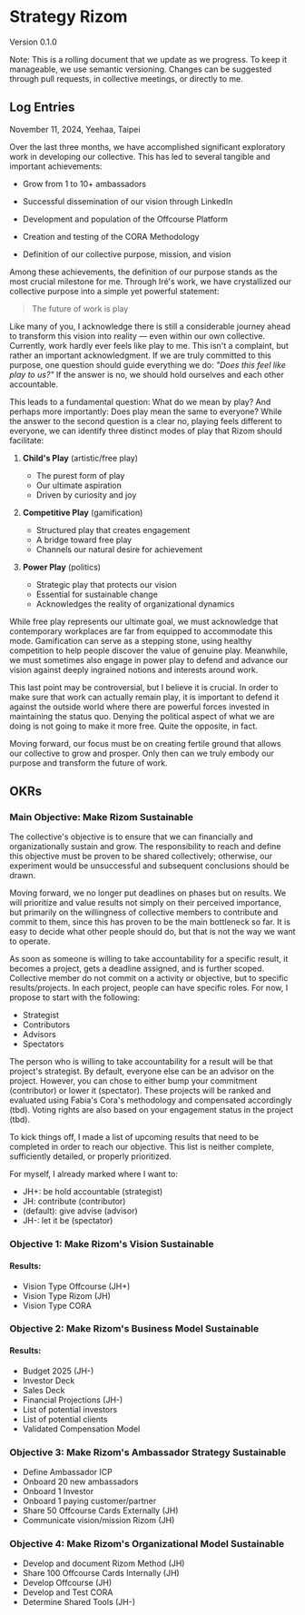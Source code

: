 # Strategy Rizom

Version 0.1.0

Note: This is a rolling document that we update as we progress. To keep it manageable, we use semantic versioning. Changes can be suggested through pull requests, in collective meetings, or directly to me.


## Log Entries

November 11, 2024, Yeehaa, Taipei

Over the last three months, we have accomplished significant exploratory work in developing our collective. This has led to several tangible and important achievements:

- Grow from 1 to 10+ ambassadors

- Successful dissemination of our vision through LinkedIn

- Development and population of the Offcourse Platform

- Creation and testing of the CORA Methodology

- Definition of our collective purpose, mission, and vision

Among these achievements, the definition of our purpose stands as the most crucial milestone for me. Through Iré's work, we have crystallized our collective purpose into a simple yet powerful statement:

> The future of work is play

Like many of you, I acknowledge there is still a considerable journey ahead to transform this vision into reality — even within our own collective. Currently, work hardly ever feels like play to me. This isn't a complaint, but rather an important acknowledgment. If we are truly committed to this purpose, one question should guide everything we do: *"Does this feel like play to us?"* If the answer is no, we should hold ourselves and each other accountable.

This leads to a fundamental question: What do we mean by play? And perhaps more importantly: Does play mean the same to everyone? While the answer to the second question is a clear no, playing feels different to everyone, we can identify three distinct modes of play that Rizom should facilitate:

1. **Child's Play** (artistic/free play)
   - The purest form of play
   - Our ultimate aspiration
   - Driven by curiosity and joy

2. **Competitive Play** (gamification)
   - Structured play that creates engagement
   - A bridge toward free play
   - Channels our natural desire for achievement

3. **Power Play** (politics)
   - Strategic play that protects our vision
   - Essential for sustainable change
   - Acknowledges the reality of organizational dynamics

While free play represents our ultimate goal, we must acknowledge that contemporary workplaces are far from equipped to accommodate this mode. Gamification can serve as a stepping stone, using healthy competition to help people discover the value of genuine play. Meanwhile, we must sometimes also engage in power play to defend and advance our vision against deeply ingrained notions and interests around work.

This last point may be controversial, but I believe it is crucial. In order to make sure that work can actually remain play, it is important to defend it against the outside world where there are powerful forces invested in maintaining the status quo. Denying the political aspect of what we are doing is not going to make it more free. Quite the opposite, in fact.

Moving forward, our focus must be on creating fertile ground that allows our collective to grow and prosper. Only then can we truly embody our purpose and transform the future of work.


## OKRs

### Main Objective: Make Rizom Sustainable

The collective's objective is to ensure that we can financially and organizationally sustain and grow. The responsibility to reach and define this objective must be proven to be shared collectively; otherwise, our experiment would be unsuccessful and subsequent conclusions should be drawn.

Moving forward, we no longer put deadlines on phases but on results.  We will prioritize and value results not simply on their perceived importance, but primarily on the willingness of collective members to contribute and commit to them, since this has proven to be the main bottleneck so far. It is easy to decide what other people should do, but that is not the way we want to operate.

As soon as someone is willing to take accountability for a specific result, it becomes a project, gets a deadline assigned, and is further scoped. Collective member do not commit on a activity or objective, but to specific results/projects. In each project, people can have specific roles. For now, I propose to start with the following:

+ Strategist 
+ Contributors
+ Advisors
+ Spectators

The person who is willing to take accountability for a result will be that project's strategist. By default, everyone else can be an advisor on the project. However, you can chose to either bump your commitment (contributor) or lower it (spectator). These projects will be ranked and evaluated using Fabia's Cora's methodology and compensated accordingly (tbd). Voting rights are also based on your engagement status in the project (tbd).

To kick things off, I made a list of upcoming results that need to be completed in order to reach our objective. This list is neither complete, sufficiently detailed, or properly prioritized. 

For myself, I already marked where I want to: 

+ JH+: be hold accountable (strategist)
+ JH: contribute (contributor)
+ (default): give advise (advisor)
+ JH-: let it be (spectator)


### Objective 1: Make Rizom's Vision Sustainable

#### Results:

+ Vision Type Offcourse (JH+)
+ Vision Type Rizom (JH)
+ Vision Type CORA 


### Objective 2: Make Rizom's Business Model Sustainable

#### Results:

+ Budget 2025 (JH-)
+ Investor Deck 
+ Sales Deck 
+ Financial Projections (JH-)
+ List of potential investors 
+ List of potential clients 
+ Validated Compensation Model 

### Objective 3: Make Rizom's Ambassador Strategy Sustainable

+ Define Ambassador ICP
+ Onboard 20 new ambassadors
+ Onboard 1 Investor 
+ Onboard 1 paying customer/partner
+ Share 50 Offcourse Cards Externally (JH)
+ Communicate vision/mission Rizom (JH)

### Objective 4: Make Rizom's Organizational Model Sustainable

+ Develop and document Rizom Method (JH)
+ Share 100 Offcourse Cards Internally (JH)
+ Develop Offcourse (JH)
+ Develop and Test CORA 
+ Determine Shared Tools (JH-)
